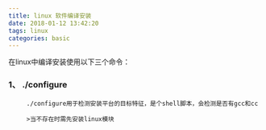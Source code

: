 ```yaml
---
title: linux 软件编译安装
date: 2018-01-12 13:42:20
tags: linux
categories: basic
---
```

在linux中编译安装使用以下三个命令：

### 1、 ./configure
         ./configure用于检测安装平台的目标特征，是个shell脚本，会检测是否有gcc和cc
        
         >当不存在时需先安装linux模块
